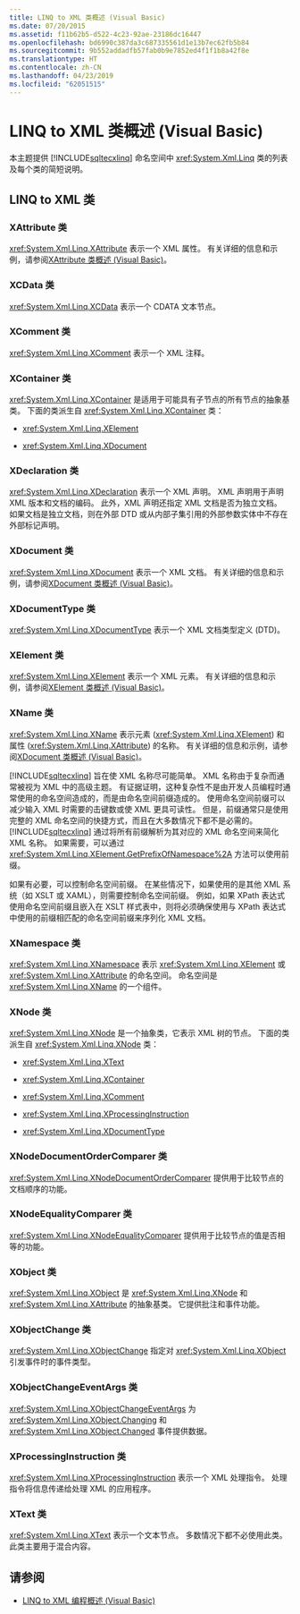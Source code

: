 ```yaml
---
title: LINQ to XML 类概述 (Visual Basic)
ms.date: 07/20/2015
ms.assetid: f11b62b5-d522-4c23-92ae-23186dc16447
ms.openlocfilehash: bd6990c387da3c687335561d1e13b7ec62fb5b84
ms.sourcegitcommit: 9b552addadfb57fab0b9e7852ed4f1f1b8a42f8e
ms.translationtype: HT
ms.contentlocale: zh-CN
ms.lasthandoff: 04/23/2019
ms.locfileid: "62051515"
---
```

# <a name="linq-to-xml-classes-overview-visual-basic"></a>LINQ to XML 类概述 (Visual Basic)
本主题提供 [!INCLUDE[sqltecxlinq](~/includes/sqltecxlinq-md.md)] 命名空间中 <xref:System.Xml.Linq> 类的列表及每个类的简短说明。  
  
## <a name="linq-to-xml-classes"></a>LINQ to XML 类  
  
### <a name="xattribute-class"></a>XAttribute 类  
 <xref:System.Xml.Linq.XAttribute> 表示一个 XML 属性。 有关详细的信息和示例，请参阅[XAttribute 类概述 (Visual Basic)](../../../../visual-basic/programming-guide/concepts/linq/xattribute-class-overview.md)。  
  
### <a name="xcdata-class"></a>XCData 类  
 <xref:System.Xml.Linq.XCData> 表示一个 CDATA 文本节点。  
  
### <a name="xcomment-class"></a>XComment 类  
 <xref:System.Xml.Linq.XComment> 表示一个 XML 注释。  
  
### <a name="xcontainer-class"></a>XContainer 类  
 <xref:System.Xml.Linq.XContainer> 是适用于可能具有子节点的所有节点的抽象基类。 下面的类派生自 <xref:System.Xml.Linq.XContainer> 类：  
  
- <xref:System.Xml.Linq.XElement>  
  
- <xref:System.Xml.Linq.XDocument>  
  
### <a name="xdeclaration-class"></a>XDeclaration 类  
 <xref:System.Xml.Linq.XDeclaration> 表示一个 XML 声明。 XML 声明用于声明 XML 版本和文档的编码。 此外，XML 声明还指定 XML 文档是否为独立文档。 如果文档是独立文档，则在外部 DTD 或从内部子集引用的外部参数实体中不存在外部标记声明。  
  
### <a name="xdocument-class"></a>XDocument 类  
 <xref:System.Xml.Linq.XDocument> 表示一个 XML 文档。 有关详细的信息和示例，请参阅[XDocument 类概述 (Visual Basic)](../../../../visual-basic/programming-guide/concepts/linq/xdocument-class-overview.md)。  
  
### <a name="xdocumenttype-class"></a>XDocumentType 类  
 <xref:System.Xml.Linq.XDocumentType> 表示一个 XML 文档类型定义 (DTD)。  
  
### <a name="xelement-class"></a>XElement 类  
 <xref:System.Xml.Linq.XElement> 表示一个 XML 元素。 有关详细的信息和示例，请参阅[XElement 类概述 (Visual Basic)](../../../../visual-basic/programming-guide/concepts/linq/xelement-class-overview.md)。  
  
### <a name="xname-class"></a>XName 类  
 <xref:System.Xml.Linq.XName> 表示元素 (<xref:System.Xml.Linq.XElement>) 和属性 (<xref:System.Xml.Linq.XAttribute>) 的名称。 有关详细的信息和示例，请参阅[XDocument 类概述 (Visual Basic)](../../../../visual-basic/programming-guide/concepts/linq/xdocument-class-overview.md)。  
  
 [!INCLUDE[sqltecxlinq](~/includes/sqltecxlinq-md.md)] 旨在使 XML 名称尽可能简单。 XML 名称由于复杂而通常被视为 XML 中的高级主题。 有证据证明，这种复杂性不是由开发人员编程时通常使用的命名空间造成的，而是由命名空间前缀造成的。 使用命名空间前缀可以减少输入 XML 时需要的击键数或使 XML 更具可读性。 但是，前缀通常只是使用完整的 XML 命名空间的快捷方式，而且在大多数情况下都不是必需的。 [!INCLUDE[sqltecxlinq](~/includes/sqltecxlinq-md.md)] 通过将所有前缀解析为其对应的 XML 命名空间来简化 XML 名称。 如果需要，可以通过 <xref:System.Xml.Linq.XElement.GetPrefixOfNamespace%2A> 方法可以使用前缀。  
  
 如果有必要，可以控制命名空间前缀。 在某些情况下，如果使用的是其他 XML 系统（如 XSLT 或 XAML），则需要控制命名空间前缀。 例如，如果 XPath 表达式使用命名空间前缀且嵌入在 XSLT 样式表中，则将必须确保使用与 XPath 表达式中使用的前缀相匹配的命名空间前缀来序列化 XML 文档。  
  
### <a name="xnamespace-class"></a>XNamespace 类  
 <xref:System.Xml.Linq.XNamespace> 表示 <xref:System.Xml.Linq.XElement> 或 <xref:System.Xml.Linq.XAttribute> 的命名空间。 命名空间是 <xref:System.Xml.Linq.XName> 的一个组件。  
  
### <a name="xnode-class"></a>XNode 类  
 <xref:System.Xml.Linq.XNode> 是一个抽象类，它表示 XML 树的节点。 下面的类派生自 <xref:System.Xml.Linq.XNode> 类：  
  
- <xref:System.Xml.Linq.XText>  
  
- <xref:System.Xml.Linq.XContainer>  
  
- <xref:System.Xml.Linq.XComment>  
  
- <xref:System.Xml.Linq.XProcessingInstruction>  
  
- <xref:System.Xml.Linq.XDocumentType>  
  
### <a name="xnodedocumentordercomparer-class"></a>XNodeDocumentOrderComparer 类  
 <xref:System.Xml.Linq.XNodeDocumentOrderComparer> 提供用于比较节点的文档顺序的功能。  
  
### <a name="xnodeequalitycomparer-class"></a>XNodeEqualityComparer 类  
 <xref:System.Xml.Linq.XNodeEqualityComparer> 提供用于比较节点的值是否相等的功能。  
  
### <a name="xobject-class"></a>XObject 类  
 <xref:System.Xml.Linq.XObject> 是 <xref:System.Xml.Linq.XNode> 和 <xref:System.Xml.Linq.XAttribute> 的抽象基类。 它提供批注和事件功能。  
  
### <a name="xobjectchange-class"></a>XObjectChange 类  
 <xref:System.Xml.Linq.XObjectChange> 指定对 <xref:System.Xml.Linq.XObject> 引发事件时的事件类型。  
  
### <a name="xobjectchangeeventargs-class"></a>XObjectChangeEventArgs 类  
 <xref:System.Xml.Linq.XObjectChangeEventArgs> 为 <xref:System.Xml.Linq.XObject.Changing> 和 <xref:System.Xml.Linq.XObject.Changed> 事件提供数据。  
  
### <a name="xprocessinginstruction-class"></a>XProcessingInstruction 类  
 <xref:System.Xml.Linq.XProcessingInstruction> 表示一个 XML 处理指令。 处理指令将信息传递给处理 XML 的应用程序。  
  
### <a name="xtext-class"></a>XText 类  
 <xref:System.Xml.Linq.XText> 表示一个文本节点。 多数情况下都不必使用此类。 此类主要用于混合内容。  
  
## <a name="see-also"></a>请参阅

- [LINQ to XML 编程概述 (Visual Basic)](../../../../visual-basic/programming-guide/concepts/linq/linq-to-xml-programming-overview.md)
